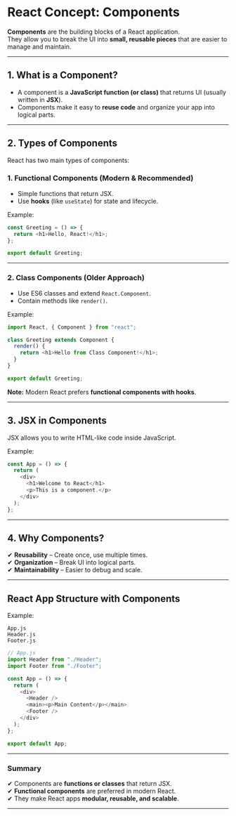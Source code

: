 
#  React Concept: Components

**Components** are the building blocks of a React application.  
They allow you to break the UI into **small, reusable pieces** that are easier to manage and maintain.

---

## **1. What is a Component?**
- A component is a **JavaScript function (or class)** that returns UI (usually written in **JSX**).
- Components make it easy to **reuse code** and organize your app into logical parts.

---

## **2. Types of Components**
React has two main types of components:

###  **1. Functional Components** (Modern & Recommended)
- Simple functions that return JSX.
- Use **hooks** (like `useState`) for state and lifecycle.

Example:
```javascript
const Greeting = () => {
  return <h1>Hello, React!</h1>;
};

export default Greeting;
```

---

###  **2. Class Components** (Older Approach)
- Use ES6 classes and extend `React.Component`.
- Contain methods like `render()`.

Example:
```javascript
import React, { Component } from "react";

class Greeting extends Component {
  render() {
    return <h1>Hello from Class Component!</h1>;
  }
}

export default Greeting;
```

**Note:** Modern React prefers **functional components with hooks**.

---

## **3. JSX in Components**
JSX allows you to write HTML-like code inside JavaScript.

Example:
```javascript
const App = () => {
  return (
    <div>
      <h1>Welcome to React</h1>
      <p>This is a component.</p>
    </div>
  );
};
```

---

## **4. Why Components?**
✔ **Reusability** – Create once, use multiple times.  
✔ **Organization** – Break UI into logical parts.  
✔ **Maintainability** – Easier to debug and scale.

---

##  **React App Structure with Components**
Example:
```
App.js
Header.js
Footer.js
```
```javascript
// App.js
import Header from "./Header";
import Footer from "./Footer";

const App = () => {
  return (
    <div>
      <Header />
      <main><p>Main Content</p></main>
      <Footer />
    </div>
  );
};

export default App;
```

---

###  Summary
✔ Components are **functions or classes** that return JSX.  
✔ **Functional components** are preferred in modern React.  
✔ They make React apps **modular, reusable, and scalable**.

---
